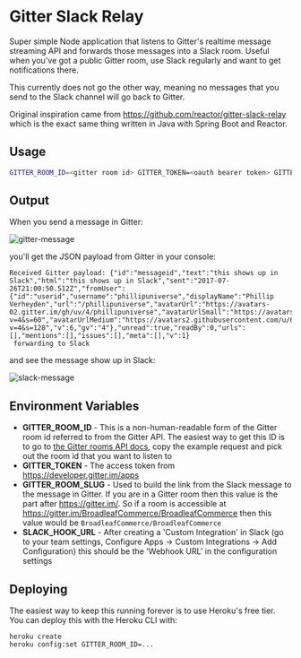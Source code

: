 # Gitter Slack Relay

Super simple Node application that listens to Gitter's realtime message streaming API and forwards those messages into a Slack room. Useful when you've got a public Gitter room, use Slack regularly and want to get notifications there.

This currently does not go the other way, meaning no messages that you send to the Slack channel will go back to Gitter.

Original inspiration came from https://github.com/reactor/gitter-slack-relay which is the exact same thing written in Java with Spring Boot and Reactor.

## Usage

```sh
GITTER_ROOM_ID=<gitter room id> GITTER_TOKEN=<oauth bearer token> GITTER_ROOM_SLUG=<room URL slug> SLACK_HOOK_URL=<integration url> node gitter-to-slack.js
```

## Output

When you send a message in Gitter:

![gitter-message](https://user-images.githubusercontent.com/684275/28643934-1c78a700-721d-11e7-8321-a1f4b8e24f50.png)

you'll get the JSON payload from Gitter in your console:

```console
Received Gitter payload: {"id":"messageid","text":"this shows up in Slack","html":"this shows up in Slack","sent":"2017-07-26T21:00:50.512Z","fromUser":{"id":"userid","username":"phillipuniverse","displayName":"Phillip Verheyden","url":"/phillipuniverse","avatarUrl":"https://avatars-02.gitter.im/gh/uv/4/phillipuniverse","avatarUrlSmall":"https://avatars2.githubusercontent.com/u/684275?v=4&s=60","avatarUrlMedium":"https://avatars2.githubusercontent.com/u/684275?v=4&s=128","v":6,"gv":"4"},"unread":true,"readBy":0,"urls":[],"mentions":[],"issues":[],"meta":[],"v":1}
 forwarding to Slack
```

and see the message show up in Slack:

![slack-message](https://user-images.githubusercontent.com/684275/28644032-7b6c3614-721d-11e7-8ac3-24cbec61a36e.png)

## Environment Variables

- **GITTER_ROOM_ID** - This is a non-human-readable form of the Gitter room id referred to from the Gitter API. The easiest way to get this ID is to go to [the Gitter rooms API docs](https://developer.gitter.im/docs/rooms-resource), copy the example request and pick out the room id that you want to listen to 
- **GITTER_TOKEN** - The access token from https://developer.gitter.im/apps
- **GITTER_ROOM_SLUG**  - Used to build the link from the Slack message to the message in Gitter. If you are in a Gitter room then this value is the part after https://gitter.im/. So if a room is accessible at https://gitter.im/BroadleafCommerce/BroadleafCommerce then this value would be `BroadleafCommerce/BroadleafCommerce`
- **SLACK_HOOK_URL** - After creating a 'Custom Integration' in Slack (go to your team settings, Configure Apps -> Custom Integrations -> Add Configuration) this should be the 'Webhook URL' in the configuration settings

## Deploying

The easiest way to keep this running forever is to use Heroku's free tier. You can deploy this with the Heroku CLI with:

```console
heroku create
heroku config:set GITTER_ROOM_ID=...
```
